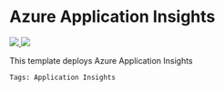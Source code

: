 # Azure Application Insights

<a href="https://portal.azure.com/#create/Microsoft.Template/uri/https%3A%2F%2Fraw.githubusercontent.com%2Fpascalnaber%2FEnterpriseARMTemplates%2Fmaster%2Ftemplates%2Fresources%2FMicrosoft.Insights%2Fazuredeploy.json" target="_blank">
    <img src="http://azuredeploy.net/deploybutton.png"/>
</a>
<a href="http://armviz.io/#/?load=https%3A%2F%2Fraw.githubusercontent.com%2Fpascalnaber%2FEnterpriseARMTemplates%2Fmaster%2Ftemplates%2Fresources%2FMicrosoft.Insights/azuredeploy.json" target="_blank">
    <img src="http://armviz.io/visualizebutton.png"/>
</a>

This template deploys Azure Application Insights

`Tags: Application Insights`
